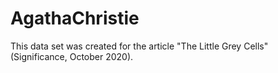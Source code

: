 # AgathaChristie 
This data set was created for the article "The Little Grey Cells" (Significance, October 2020).
